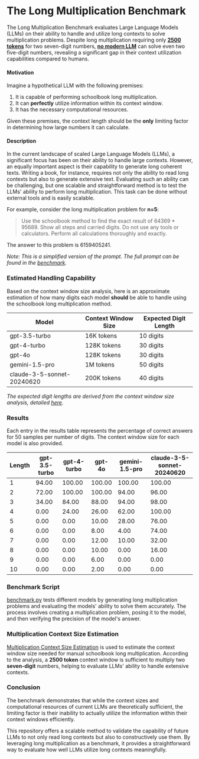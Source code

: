 # The Long Multiplication Benchmark

The Long Multiplication Benchmark evaluates Large Language Models (LLMs) on their ability to handle and utilize long contexts to solve multiplication problems. Despite long multiplication requiring only **[2500 tokens](MultiplicationContextSizeEstimation/README.md)** for two seven-digit numbers, **[no modern LLM](#results)** can solve even two five-digit numbers, revealing a significant gap in their context utilization capabilities compared to humans.

#### Motivation

Imagine a hypothetical LLM with the following premises:

1. It is capable of performing schoolbook long multiplication.
2. It can **perfectly** utilize information within its context window.
3. It has the necessary computational resources.

Given these premises, the context length should be the **only** limiting factor in determining how large numbers it can calculate.

#### Description

In the current landscape of scaled Large Language Models (LLMs), a significant focus has been on their ability to handle large contexts. However, an equally important aspect is their capability to generate long coherent texts. Writing a book, for instance, requires not only the ability to read long contexts but also to generate extensive text. Evaluating such an ability can be challenging, but one scalable and straightforward method is to test the LLMs' ability to perform long multiplication. This task can be done without external tools and is easily scalable. 

For example, consider the long multiplication problem for **n=5**:
> Use the schoolbook method to find the exact result of 64369 * 95689. Show all steps and carried digits. Do not use any tools or calculators. Perform all calculations thoroughly and exactly.

The answer to this problem is 6159405241.

*Note: This is a simplified version of the prompt. The full prompt can be found in the [benchmark](./question_templates.json).*

### Estimated Handling Capability

Based on the context window size analysis, here is an approximate estimation of how many digits each model **should** be able to handle using the schoolbook long multiplication method. 

| Model                                | Context Window Size | Expected Digit Length |
|--------------------------------------|---------------------|-----------------------|
| gpt-3.5-turbo                        | 16K tokens          | 10 digits             |
| gpt-4-turbo                          | 128K tokens         | 30 digits             |
| gpt-4o                               | 128K tokens         | 30 digits             |
| gemini-1.5-pro                       | 1M tokens           | 50 digits             |
| claude-3-5-sonnet-20240620           | 200K tokens         | 40 digits             |

*The expected digit lengths are derived from the context window size analysis, detailed [here](MultiplicationContextSizeEstimation/README.md).*

### Results

Each entry in the results table represents the percentage of correct answers for 50 samples per number of digits. The context window size for each model is also provided.

| Length | gpt-3.5-turbo | gpt-4-turbo | gpt-4o | gemini-1.5-pro | claude-3-5-sonnet-20240620 |
| -------- | -------- | -------- | -------- | -------- | -------- |
| 1 | 94.00 | 100.00 | 100.00 | 100.00 | 100.00 |
| 2 | 72.00 | 100.00 | 100.00 | 94.00 | 96.00 |
| 3 | 34.00 | 84.00 | 88.00 | 94.00 | 98.00 |
| 4 | 0.00 | 24.00 | 26.00 | 62.00 | 100.00 |
| 5 | 0.00 | 0.00 | 10.00 | 28.00 | 76.00 |
| 6 | 0.00 | 0.00 | 8.00 | 4.00 | 74.00 |
| 7 | 0.00 | 0.00 | 12.00 | 10.00 | 32.00 |
| 8 | 0.00 | 0.00 | 10.00 | 0.00 | 16.00 |
| 9 | 0.00 | 0.00 | 6.00 | 0.00 | 0.00 |
| 10 | 0.00 | 0.00 | 2.00 | 0.00 | 0.00 |

### Benchmark Script

[benchmark.py](./benchmark.py) tests different models by generating long multiplication problems and evaluating the models' ability to solve them accurately. The process involves creating a multiplication problem, posing it to the model, and then verifying the precision of the model's answer.

### Multiplication Context Size Estimation

[Multiplication Context Size Estimation](MultiplicationContextSizeEstimation/README.md) is used to estimate the context window size needed for manual schoolbook long multiplication. According to the analysis, a **2500 token** context window is sufficient to multiply two **seven-digit** numbers, helping to evaluate LLMs' ability to handle extensive contexts.

### Conclusion

The benchmark demonstrates that while the context sizes and computational resources of current LLMs are theoretically sufficient, the limiting factor is their inability to actually utilize the information within their context windows efficiently.

This repository offers a scalable method to validate the capability of future LLMs to not only read long contexts but also to constructively use them. By leveraging long multiplication as a benchmark, it provides a straightforward way to evaluate how well LLMs utilize long contexts meaningfully.